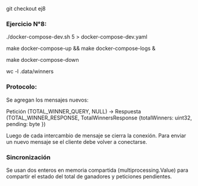 git checkout ej8

### Ejercicio N°8:

./docker-compose-dev.sh 5 > docker-compose-dev.yaml 

make docker-compose-up && make docker-compose-logs &

make docker-compose-down

wc -l .data/winners 

### Protocolo:

Se agregan los mensajes nuevos:

Petición (TOTAL_WINNER_QUERY, NULL)
->
Respuesta (TOTAL_WINNER_RESPONSE, TotalWinnersResponse {totalWinners: uint32, pending: byte })

Luego de cada intercambio de mensaje se cierra la conexión. Para enviar un nuevo mensaje se el cliente debe volver a conectarse.

### Sincronización

Se usan dos enteros en memoria compartida (multiprocessing.Value) para compartir el estado del total de ganadores y peticiones pendientes.